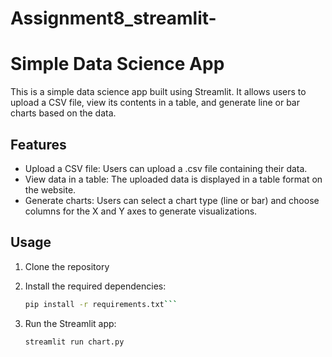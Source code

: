 # Assignment8_streamlit-

# Simple Data Science App

This is a simple data science app built using Streamlit. It allows users to upload a CSV file, view its contents in a table, and generate line or bar charts based on the data.

## Features

- Upload a CSV file: Users can upload a .csv file containing their data.
- View data in a table: The uploaded data is displayed in a table format on the website.
- Generate charts: Users can select a chart type (line or bar) and choose columns for the X and Y axes to generate visualizations.

## Usage

1. Clone the repository
2. Install the required dependencies:

    ``` bash 
    pip install -r requirements.txt```

3.  Run the Streamlit app:

    ``` bash
    streamlit run chart.py
